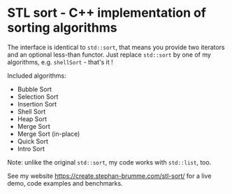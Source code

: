# STL sort - C++ implementation of sorting algorithms

The interface is identical to `std::sort`, that means you provide two iterators and an optional less-than functor.
Just replace `std::sort` by one of my algorithms, e.g. `shellSort` - that's it !

Included algorithms:
- Bubble Sort
- Selection Sort
- Insertion Sort
- Shell Sort
- Heap Sort
- Merge Sort
- Merge Sort (in-place)
- Quick Sort
- Intro Sort

Note: unlike the original `std::sort`, my code works with `std::list`, too.

See my website https://create.stephan-brumme.com/stl-sort/ for a live demo, code examples and benchmarks.
